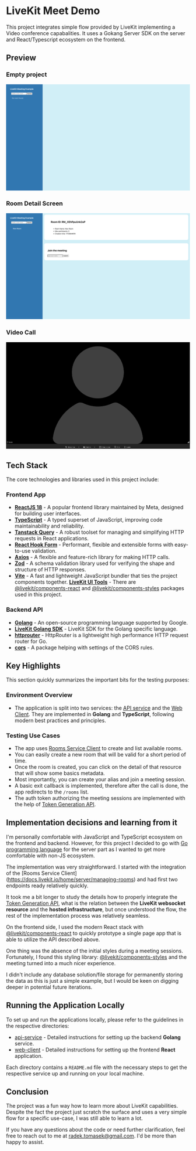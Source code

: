# LiveKit Meet Demo 

This project integrates simple flow provided by LiveKit implementing a Video conference capabalities. It uses a Gokang Server SDK on 
the server and React/Typescript ecosystem on the frontend.


## Preview

### Empty project

<img src="empty_project.png" alt="Initial Rendering" />

### Room Detail Screen

<img src="room_detail.png" alt="Room Detail Screen" />

### Video Call

<img src="video_call.png" alt="Video Detail Call" />

## Tech Stack

The core technologies and libraries used in this project include:

### Frontend App
 
- **[ReactJS 18](https://react.dev)** - A popular frontend library maintained by Meta, designed for building user interfaces.
- **[TypeScript](https://www.typescriptlang.org)** - A typed superset of JavaScript, improving code maintainability and reliability.
- **[Tanstack Query](https://tanstack.com/query/latest)** - A robust toolset for managing and simplifying HTTP requests in React applications.
- **[React Hook Form](https://react-hook-form.com)** - Performant, flexible and extensible forms with easy-to-use validation.
- **[Axios](https://github.com/axios/axios)** - A flexible and feature-rich library for making HTTP calls.
- **[Zod](https://zod.dev)** - A schema validation library used for verifying the shape and structure of HTTP responses.
- **[Vite](https://vite.dev)** - A fast and lightweight JavaScript bundler that ties the project components together.
  **[LiveKit UI Tools](https://docs.livekit.io/agents/openai/client-apps)** - There are [@livekit/components-react](https://www.npmjs.com/package/@livekit/components-react)
  and [@livekit/components-styles](https://www.npmjs.com/package/@livekit/components-styles) packages used in this project.

### Backend API

- **[Golang](https://go.dev)** - An open-source programming language supported by Google.
- **[LiveKit Golang SDK](https://github.com/livekit/server-sdk-go)** - LiveKit SDK for the Golang specific language.
- **[httprouter](https://github.com/julienschmidt/httprouter)** - HttpRouter is a lightweight high performance HTTP request router for Go.
- **[cors](https://github.com/rs/cors)** - A package helping with settings of the CORS rules.

## Key Highlights

This section quickly summarizes the important bits for the testing purposes:

### Environment Overview

- The application is split into two services: the [API service](./api-service) and the [Web Client](./web-client). 
  They are implemented in **Golang** and **TypeScript**, following modern best practices and principles.

### Testing Use Cases

- The app uses [Rooms Service Client](https://docs.livekit.io/home/server/managing-rooms) to create and list 
  available rooms.
- You can easily create a new room that will be valid for a short period of time.
- Once the room is created, you can click on the detail of that resource that will show some basics metadata.
- Most importantly, you can create your alias and join a meeting session.
- A basic exit callback is implemented, therefore after the call is done, the app redirects to the `/rooms` list.
- The auth token authorizing the meeting sessions are implemented with the help of [Token Generation API](https://docs.livekit.io/home/server/generating-tokens).

## Implementation decisions and learning from it

I'm personally comfortable with JavaScript and TypeScript ecosystem on the frontend and backend. However, for this 
project I decided to go with [Go programming language](https://go.dev) for the server part as I wanted to get more 
comfortable with non-JS ecosystem.

The implementation was very straightforward. I started with the integration of the [Rooms Service Client]
(https://docs.livekit.io/home/server/managing-rooms) and had first two endpoints ready relatively quickly.

It took me a bit longer to study the details how to properly integrate the [Token Generation API](https://docs.livekit.io/home/server/generating-tokens), what is the relation between the **LiveKit websocket resource** and the 
**hosted infrastructure**, but once understood the flow, the rest of the implementation process was relatively seamless.

On the frontend side, I used the modern React stack with [@livekit/components-react](https://www.npmjs.com/package/@livekit/components-react) to quickly prototype a single page app that is able to 
utilize the API described above. 

One thing was the absence of the initial styles during a meeting sessions. Fortunately, I found this styling library: 
[@livekit/components-styles](https://www.npmjs.com/package/@livekit/components-styles) and the meeting turned into a 
much nicer experience.
 
I didn't include any database solution/file storage for permanently storing the data as this is just a simple 
example, but I would be keen on digging deeper in potential future iterations.

## Running the Application Locally

To set up and run the applications locally, please refer to the guidelines in the respective directories:

- [api-service](./api-service) - Detailed instructions for setting up the backend **Golang** service.
- [web-client](./web-client) - Detailed instructions for setting up the frontend **React** application.

Each directory contains a `README.md` file with the necessary steps to get the respective service up and running on your local machine.

## Conclusion

The project was a fun way how to learn more about LiveKit capabilities. Despite the fact the project just scratch 
the surface and uses a very simple flow for a specific use-case, I was still able to learn a lot.    

If you have any questions about the code or need further clarification, feel free to reach out to me at
[radek.tomasek@gmail.com](radek.tomasek@gmail.com). I'd be more than happy to assist.
